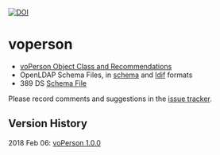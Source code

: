 [![DOI](https://zenodo.org/badge/DOI/10.5281/zenodo.1206248.svg)](https://doi.org/10.5281/zenodo.1206248)

# voperson

* [voPerson Object Class and Recommendations](voPerson.md)
* OpenLDAP Schema Files, in [schema](schema/openldap/voperson.schema) and [ldif](schema/openldap/voperson.ldif) formats
* 389 DS [Schema File](schema/389-ds/voperson.ldif) 

Please record comments and suggestions in the [issue tracker](https://github.com/voperson/voperson/issues).

## Version History

2018 Feb 06: [voPerson 1.0.0](https://github.com/voperson/voperson/tree/1.0.0)
